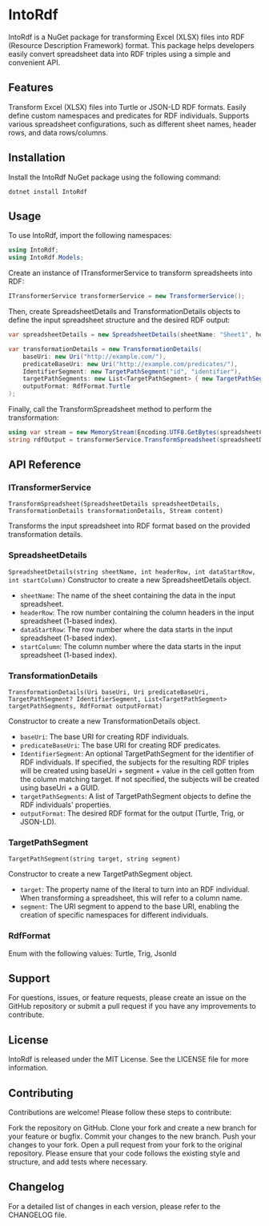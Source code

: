 # IntoRdf
IntoRdf is a NuGet package for transforming Excel (XLSX) files into RDF (Resource Description Framework) format. This package helps developers easily convert spreadsheet data into RDF triples using a simple and convenient API.

## Features
Transform Excel (XLSX) files into Turtle or JSON-LD RDF formats.
Easily define custom namespaces and predicates for RDF individuals.
Supports various spreadsheet configurations, such as different sheet names, header rows, and data rows/columns.

## Installation
Install the IntoRdf NuGet package using the following command:

```
dotnet install IntoRdf
```

## Usage
To use IntoRdf, import the following namespaces:

```csharp
using IntoRdf;
using IntoRdf.Models;
```

Create an instance of ITransformerService to transform spreadsheets into RDF:

```csharp
ITransformerService transformerService = new TransformerService();
```

Then, create SpreadsheetDetails and TransformationDetails objects to define the input spreadsheet structure and the desired RDF output:

```csharp
var spreadsheetDetails = new SpreadsheetDetails(sheetName: "Sheet1", headerRow: 1, dataStartRow: 2, startColumn: 1);

var transformationDetails = new TransformationDetails(
    baseUri: new Uri("http://example.com/"),
    predicateBaseUri: new Uri("http://example.com/predicates/"),
    IdentifierSegment: new TargetPathSegment("id", "identifier"),
    targetPathSegments: new List<TargetPathSegment> { new TargetPathSegment("name", "name") },
    outputFormat: RdfFormat.Turtle
);
```

Finally, call the TransformSpreadsheet method to perform the transformation:

```csharp
using var stream = new MemoryStream(Encoding.UTF8.GetBytes(spreadsheetContent));
string rdfOutput = transformerService.TransformSpreadsheet(spreadsheetDetails, transformationDetails, stream);
```

## API Reference
### ITransformerService
`TransformSpreadsheet(SpreadsheetDetails spreadsheetDetails, TransformationDetails transformationDetails, Stream content)`

Transforms the input spreadsheet into RDF format based on the provided transformation details.

### SpreadsheetDetails
`SpreadsheetDetails(string sheetName, int headerRow, int dataStartRow, int startColumn)`
Constructor to create a new SpreadsheetDetails object.

* `sheetName`: The name of the sheet containing the data in the input spreadsheet.
* `headerRow`: The row number containing the column headers in the input spreadsheet (1-based index).
* `dataStartRow`: The row number where the data starts in the input spreadsheet (1-based index).
* `startColumn`: The column number where the data starts in the input spreadsheet (1-based index).

### TransformationDetails
`TransformationDetails(Uri baseUri, Uri predicateBaseUri, TargetPathSegment? IdentifierSegment, List<TargetPathSegment> targetPathSegments, RdfFormat outputFormat)`

Constructor to create a new TransformationDetails object.

 * `baseUri`: The base URI for creating RDF individuals.
 * `predicateBaseUri`: The base URI for creating RDF predicates.
 * `IdentifierSegment`: An optional TargetPathSegment for the identifier of RDF individuals. If specified, the subjects for the resulting RDF triples will be created using baseUri + segment + value in the cell gotten from the column matching target. If not specified, the subjects will be created using baseUri + a GUID.
 * `targetPathSegments`: A list of TargetPathSegment objects to define the RDF individuals' properties.
 * `outputFormat`: The desired RDF format for the output (Turtle, Trig, or JSON-LD).

### TargetPathSegment
`TargetPathSegment(string target, string segment)`

Constructor to create a new TargetPathSegment object.

 * `target`: The property name of the literal to turn into an RDF individual. When transforming a spreadsheet, this will refer to a column name.
 * `segment`: The URI segment to append to the base URI, enabling the creation of specific namespaces for different individuals.

### RdfFormat
Enum with the following values: Turtle, Trig, Jsonld

## Support
For questions, issues, or feature requests, please create an issue on the GitHub repository or submit a pull request if you have any improvements to contribute.

## License
IntoRdf is released under the MIT License. See the LICENSE file for more information.

## Contributing
Contributions are welcome! Please follow these steps to contribute:

Fork the repository on GitHub.
Clone your fork and create a new branch for your feature or bugfix.
Commit your changes to the new branch.
Push your changes to your fork.
Open a pull request from your fork to the original repository.
Please ensure that your code follows the existing style and structure, and add tests where necessary.

## Changelog
For a detailed list of changes in each version, please refer to the CHANGELOG file.
